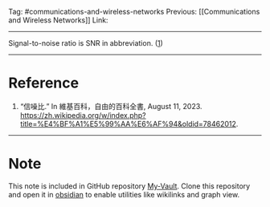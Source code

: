 Tag: #communications-and-wireless-networks 
Previous: [[Communications and Wireless Networks]]
Link: 

---

Signal-to-noise ratio is SNR in abbreviation. (<u>1</u>)

---

# Reference

1. “信噪比.” In 維基百科，自由的百科全書, August 11, 2023. https://zh.wikipedia.org/w/index.php?title=%E4%BF%A1%E5%99%AA%E6%AF%94&oldid=78462012.

---

# Note

This note is included in GitHub repository [My-Vault](https://github.com/LittleD3092/My-Vault.git). Clone this repository and open it in [obsidian](https://obsidian.md/) to enable utilities like wikilinks and graph view.